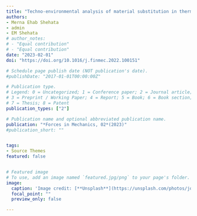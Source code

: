 ```yaml
---
title: "Techno-environmental analysis of material substitution in thermoelectric modules"
authors:
- Merna Ehab Shehata
- admin
- EM Shehata
# author_notes:
# - "Equal contribution"
# - "Equal contribution"
date: "2023-02-01"
doi: "https://doi.org/10.1016/j.finmec.2022.100151"

# Schedule page publish date (NOT publication's date).
#publishDate: "2017-01-01T00:00:00Z"

# Publication type.
# Legend: 0 = Uncategorized; 1 = Conference paper; 2 = Journal article;
# 3 = Preprint / Working Paper; 4 = Report; 5 = Book; 6 = Book section;
# 7 = Thesis; 8 = Patent
publication_types: ["2"]

# Publication name and optional abbreviated publication name.
publication: "*Forces in Mechanics, 02*(2023)"
#publication_short: ""


tags:
- Source Themes
featured: false


# Featured image
# To use, add an image named `featured.jpg/png` to your page's folder. 
image:
  caption: 'Image credit: [**Unsplash**](https://unsplash.com/photos/jdD8gXaTZsc)'
  focal_point: ""
  preview_only: false

---
```


<!-- {{% callout note %}}
Click the *Cite* button above to demo the feature to enable visitors to import publication metadata into their reference management software.
{{% /callout %}} -->



<!-- Supplementary notes can be added here, including [code, math, and images](https://wowchemy.com/docs/writing-markdown-latex/). -->
